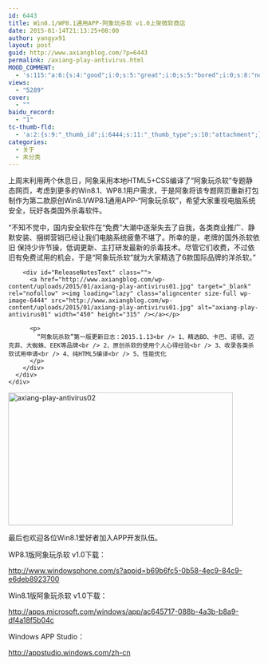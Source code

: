```yaml
---
id: 6443
title: Win8.1/WP8.1通用APP-阿象玩杀软 v1.0上架微软商店
date: 2015-01-14T21:13:25+08:00
author: yangyx91
layout: post
guid: http://www.axiangblog.com/?p=6443
permalink: /axiang-play-antivirus.html
MOOD_COMMENT:
  - 's:115:"a:6:{s:4:"good";i:0;s:5:"great";i:0;s:5:"bored";i:0;s:8:"nonsense";i:0;s:13:"notunderstand";i:0;s:7:"passing";i:0;}";'
views:
  - "5289"
cover:
  - ""
baidu_record:
  - "1"
tc-thumb-fld:
  - 'a:2:{s:9:"_thumb_id";i:6444;s:11:"_thumb_type";s:10:"attachment";}'
categories:
  - 关于
  - 未分类
---
```

上周末利用两个休息日，阿象采用本地HTML5+CSS编译了“阿象玩杀软”专题静态网页，考虑到更多的Win8.1、WP8.1用户需求，于是阿象将该专题网页重新打包制作为第二款原创Win8.1/WP8.1通用APP-“阿象玩杀软”，希望大家重视电脑系统安全，玩好各类国外杀毒软件。

<div id="ReleaseNotes" class="readMoreBlock normalFont">
  <div id="Description" class="readMoreBlock normalFont">
    <div class="readMoreText SectionFont readMoreTextTrunc readMoreInit">
      <div class="">
        <div id="DescriptionText" class="">
          “不知不觉中，国内安全软件在“免费”大潮中逐渐失去了自我，各类商业推广、静默安装、捆绑营销已经让我们电脑系统疲惫不堪了。所幸的是，老牌的国外杀软依旧 保持少许节操，低调更新、主打研发最新的杀毒技术。尽管它们收费，不过依旧有免费试用的机会，于是“阿象玩杀软”就为大家精选了6款国际品牌的洋杀软。”
        </div>
        
        <div id="ReleaseNotesText" class="">
          <a href="http://www.axiangblog.com/wp-content/uploads/2015/01/axiang-play-antivirus01.jpg" target="_blank"  rel="nofollow" ><img loading="lazy" class="aligncenter size-full wp-image-6444" src="http://www.axiangblog.com/wp-content/uploads/2015/01/axiang-play-antivirus01.jpg" alt="axiang-play-antivirus01" width="450" height="315" /></a></p> 
          
          <p>
            “阿象玩杀软”第一版更新日志：2015.1.13<br /> 1、精选BD、卡巴、诺顿、迈克菲、大蜘蛛、EEK等品牌<br /> 2、原创杀软的使用个人心得经验<br /> 3、收录各类杀软试用申请<br /> 4、纯HTML5编译<br /> 5、性能优化
          </p>
        </div>
      </div>
    </div>
  </div>
</div>

<a href="http://www.axiangblog.com/wp-content/uploads/2015/01/axiang-play-antivirus02.jpg" target="_blank"  rel="nofollow" ><img loading="lazy" class="aligncenter size-large wp-image-6445" src="http://www.axiangblog.com/wp-content/uploads/2015/01/axiang-play-antivirus02.jpg" alt="axiang-play-antivirus02" width="450" height="266" /></a>

最后也欢迎各位Win8.1爱好者加入APP开发队伍。

WP8.1版阿象玩杀软 v1.0下载：

<a href="http://www.windowsphone.com/s?appid=b69b6fc5-0b58-4ec9-84c9-e6deb8923700" target="_blank" rel="nofollow" >http://www.windowsphone.com/s?appid=b69b6fc5-0b58-4ec9-84c9-e6deb8923700</a>

Win8.1版阿象玩杀软 v1.0下载：

<a href="http://apps.microsoft.com/windows/app/ac645717-088b-4a3b-b8a9-df4a18f5b04c" target="_blank" rel="nofollow" >http://apps.microsoft.com/windows/app/ac645717-088b-4a3b-b8a9-df4a18f5b04c</a>

Windows APP Studio：

<a href="http://appstudio.windows.com/zh-cn" target="_blank"  rel="nofollow" >http://appstudio.windows.com/zh-cn</a>